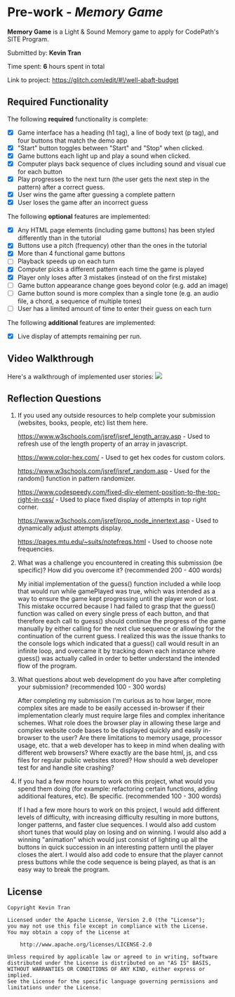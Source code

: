 # Pre-work - *Memory Game*

**Memory Game** is a Light & Sound Memory game to apply for CodePath's SITE Program. 

Submitted by: **Kevin Tran**

Time spent: **6** hours spent in total

Link to project: https://glitch.com/edit/#!/well-abaft-budget

## Required Functionality

The following **required** functionality is complete:

* [X] Game interface has a heading (h1 tag), a line of body text (p tag), and four buttons that match the demo app
* [X] "Start" button toggles between "Start" and "Stop" when clicked. 
* [X] Game buttons each light up and play a sound when clicked. 
* [X] Computer plays back sequence of clues including sound and visual cue for each button
* [X] Play progresses to the next turn (the user gets the next step in the pattern) after a correct guess. 
* [X] User wins the game after guessing a complete pattern
* [X] User loses the game after an incorrect guess

The following **optional** features are implemented:

* [X] Any HTML page elements (including game buttons) has been styled differently than in the tutorial
* [X] Buttons use a pitch (frequency) other than the ones in the tutorial
* [X] More than 4 functional game buttons
* [ ] Playback speeds up on each turn
* [X] Computer picks a different pattern each time the game is played
* [X] Player only loses after 3 mistakes (instead of on the first mistake)
* [ ] Game button appearance change goes beyond color (e.g. add an image)
* [ ] Game button sound is more complex than a single tone (e.g. an audio file, a chord, a sequence of multiple tones)
* [ ] User has a limited amount of time to enter their guess on each turn

The following **additional** features are implemented:

- [X] Live display of attempts remaining per run.

## Video Walkthrough

Here's a walkthrough of implemented user stories:
![](http://g.recordit.co/47XWiYXEva.gif)


## Reflection Questions
1. If you used any outside resources to help complete your submission (websites, books, people, etc) list them here. 

      https://www.w3schools.com/jsref/jsref_length_array.asp - Used to refresh use of the length property of an array in javascript.
      
      https://www.color-hex.com/ - Used to get hex codes for custom colors.
      
      https://www.w3schools.com/jsref/jsref_random.asp - Used for the random() function in pattern randomizer.
      
      https://www.codespeedy.com/fixed-div-element-position-to-the-top-right-in-css/ - Used to place fixed display of attempts in top right corner.
      
      https://www.w3schools.com/jsref/prop_node_innertext.asp - Used to dynamically adjust attempts display.
      
      https://pages.mtu.edu/~suits/notefreqs.html - Used to choose note frequencies.

2. What was a challenge you encountered in creating this submission (be specific)? How did you overcome it? (recommended 200 - 400 words) 


      My initial implementation of the guess() function included a while loop that would run while gamePlayed was true, which was intended as a way to ensure the game kept progressing until the player won or lost.
      This mistake occurred because I had failed to grasp that the guess() function was called on every single press of each button, and that therefore each call to guess() should continue the 
      progress of the game manually by either calling for the next clue sequence or allowing for the continuation of the current guess. I realized this was the issue thanks to the console logs
      which indicated that a guess() call would result in an infinite loop, and overcame it by tracking down each instance where guess() was actually called in order to better understand the intended flow of the program.

3. What questions about web development do you have after completing your submission? (recommended 100 - 300 words) 

      After completing my submission I'm curious as to how larger, more complex sites are made to be easily accessed in-browser if their implementation clearly must require large files and complex
      inheritance schemes. What role does the browser play in allowing these large and complex website code bases to be displayed quickly and easily in-browser to the user? Are there limitations
      to memory usage, processor usage, etc. that a web developer has to keep in mind when dealing with different web browsers? Where exactly are the base html, js, and css files for regular public websites
      stored? How should a web developer test for and handle site crashing?

4. If you had a few more hours to work on this project, what would you spend them doing (for example: refactoring certain functions, adding additional features, etc). Be specific. (recommended 100 - 300 words) 

      If I had a few more hours to work on this project, I would add different levels of difficulty, with increasing difficulty resulting in
      more buttons, longer patterns, and faster clue sequences. I would also add custom short tunes that would play on losing and on winning.
      I would also add a winning "animation" which would just consist of lighting up all the buttons in quick succession in an interesting pattern
      until the player closes the alert. I would also add code to ensure that the player cannot press buttons while the code sequence is being played, 
      as that is an easy way to break the program.



## License

    Copyright Kevin Tran

    Licensed under the Apache License, Version 2.0 (the "License");
    you may not use this file except in compliance with the License.
    You may obtain a copy of the License at

        http://www.apache.org/licenses/LICENSE-2.0

    Unless required by applicable law or agreed to in writing, software
    distributed under the License is distributed on an "AS IS" BASIS,
    WITHOUT WARRANTIES OR CONDITIONS OF ANY KIND, either express or implied.
    See the License for the specific language governing permissions and
    limitations under the License.
